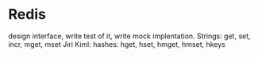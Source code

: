 Redis
=====

design interface, write test of it, write mock implentation. Strings: get, set, incr, mget, mset  Jiri Kiml: hashes: hget, hset, hmget, hmset, hkeys